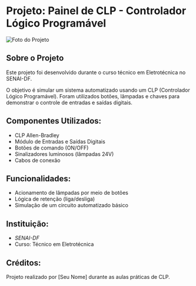 # Projeto: Painel de CLP - Controlador Lógico Programável

![Foto do Projeto](50D96319-C92D-49BD-8C83-168B949806CB.jpeg)

## Sobre o Projeto
Este projeto foi desenvolvido durante o curso técnico em Eletrotécnica no SENAI-DF.

O objetivo é simular um sistema automatizado usando um CLP (Controlador Lógico Programável). 
Foram utilizados botões, lâmpadas e chaves para demonstrar o controle de entradas e saídas digitais.

## Componentes Utilizados:
- CLP Allen-Bradley
- Módulo de Entradas e Saídas Digitais
- Botões de comando (ON/OFF)
- Sinalizadores luminosos (lâmpadas 24V)
- Cabos de conexão

## Funcionalidades:
- Acionamento de lâmpadas por meio de botões
- Lógica de retenção (liga/desliga)
- Simulação de um circuito automatizado básico

## Instituição:
- *SENAI-DF*
- Curso: Técnico em Eletrotécnica

## Créditos:
Projeto realizado por [Seu Nome] durante as aulas práticas de CLP.
